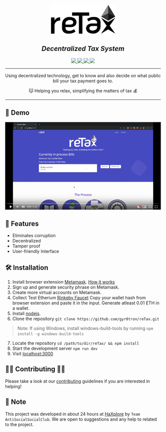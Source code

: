 <p align="center">
  <a href="" rel="noopener">
    <img src="./static/img/logo_black.png" height="100px">
  </a>
</p>

<h2 align="center"><em>Decentralized Tax System</em></h2>

<p align="center">
  <a href="https://github.com/gyr0tron/reTax" rel="_blank">
    <img src="https://img.shields.io/website/http/github.com/gyr0tron/reTax.svg?down_message=Offline&label=Website&style=flat-square&up_color=informational&up_message=Online">
  </a>
  <a href="http://reactjs.org/" rel="_blank">
    <img src="https://img.shields.io/badge/Made%20with-React-informational.svg?logo=react&style=flat-square">
  </a>
  <a href="" rel="_blank">
    <img src="https://img.shields.io/github/license/gyr0tron/reTax.svg?color=green&style=flat-square">
  </a>
  <a href="https://discord.gg/6kdpUCk" rel="_blank">
    <img src="https://img.shields.io/discord/556550037828665387.svg?logo=discord&style=flat-square">
  </a>
</p>


- - -
<p align="center">Using decentralized technology, get to know and also decide on what public bill your tax payment goes to.</p>
<p align="center">😽  Helping you relax, simplifying the matters of tax 💰</p>

- - -
<h2> 🎥 Demo</h2>
  <a href="https://www.youtube.com/watch?v=c2q-qymMvXY" rel="_blank">
    <img src="./static/img/reTax-yt-cover.png" alt="reTax YT Cover">
  </a>
<br>


## 🌟 Features
- Eliminates corruption
- Decentralized
- Tamper proof
- User-friendly Interface

## 🛠 Installation
1. Install browser extension [Metamask](https://metamask.io/). [How it works](https://youtu.be/ZIGUC9JAAw8)
2. Sign up and generate security phrase on Metamask.
3. Create more virtual accounts on Metamask.
4. Collect Test Etherium [Rinkeby Faucet](http://rinkeby-faucet.com/) Copy your wallet hash from browser extension and paste it in the input. Generate atleast 0.01 ETH in a wallet.
5. Install [nodejs](https://nodejs.org/).
6. Clone the repository `git clone https://github.com/gyr0tron/reTax.git`
> Note: If using Windows, install windows-build-tools by running `npm install -g windows-build-tools` 
7. Locate the repository `cd /path/to/dir/reTax/ && npm install`
8. Start the development server `npm run dev`
9. Visit [localhost:3000](http://localhost:3000/)

## 👩‍💻  Contributing 👨‍💻
Please take a look at our [contributing](https://github.com/gyr0tron/reTax/blob/master/CONTRIBUTING.md/) guidelines if you are interested in helping!

## 📝 Note
This project was developed in about 24 hours at [HaXplore](https://codefest.tech/haxplore) by `Team AntiSocialSocialClub`. We are open to suggestions and any help to related to the project.


